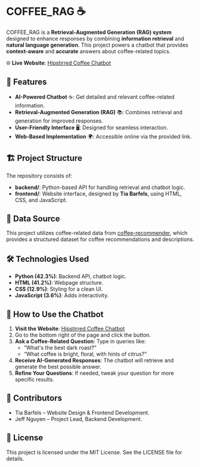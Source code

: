 # COFFEE_RAG ☕

COFFEE_RAG is a **Retrieval-Augmented Generation (RAG) system** designed to enhance responses by combining **information retrieval** and **natural language generation**. This project powers a chatbot that provides **context-aware** and **accurate** answers about coffee-related topics.

🌐 **Live Website**: [Hipstirred Coffee Chatbot](https://hipstirredcoffee.netlify.app/)

## 🚀 Features

- **AI-Powered Chatbot** ☕: Get detailed and relevant coffee-related information.
- **Retrieval-Augmented Generation (RAG)** 📚: Combines retrieval and generation for improved responses.
- **User-Friendly Interface** 🖥️: Designed for seamless interaction.
- **Web-Based Implementation** 🌍: Accessible online via the provided link.

## 🏗️ Project Structure

The repository consists of:

- **backend/**: Python-based API for handling retrieval and chatbot logic.
- **frontend/**: Website interface, designed by **Tia Barfels**, using HTML, CSS, and JavaScript.

## 📖 Data Source

This project utilizes coffee-related data from [coffee-recommender](https://github.com/toferk/coffee-recommender), which provides a structured dataset for coffee recommendations and descriptions.

## 🛠️ Technologies Used

- **Python (42.3%)**: Backend API, chatbot logic.
- **HTML (41.2%)**: Webpage structure.
- **CSS (12.9%)**: Styling for a clean UI.
- **JavaScript (3.6%)**: Adds interactivity.

## 📖 How to Use the Chatbot

1. **Visit the Website**: [Hipstirred Coffee Chatbot](https://hipstirredcoffee.netlify.app/)
2. Go to the bottom right of the page and click the button.
3. **Ask a Coffee-Related Question**: Type in queries like:
   - “What's the best dark roast?”
   - “What coffee is bright, floral, with hints of citrus?”
4. **Receive AI-Generated Responses**: The chatbot will retrieve and generate the best possible answer.
5. **Refine Your Questions**: If needed, tweak your question for more specific results.

## 👥 Contributors
- Tia Barfels – Website Design & Frontend Development.
- Jeff Nguyen – Project Lead, Backend Development.

## 📜 License

This project is licensed under the MIT License. See the LICENSE file for details.
